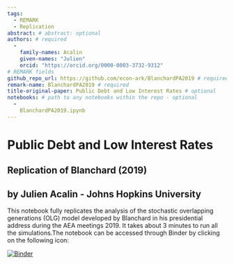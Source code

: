 ```yaml
---
tags:
  - REMARK
  - Replication
abstract: # abstract: optional
authors: # required
  -
    family-names: Acalin
    given-names: "Julien"
    orcid: "https://orcid.org/0000-0003-3732-9312"
# REMARK fields
github_repo_url: https://github.com/econ-ark/BlanchardPA2019 # required 
remark-name: BlanchardPA2019 # required 
title-original-paper: Public Debt and Low Interest Rates # optional 
notebooks: # path to any notebooks within the repo - optional
  - 
    BlanchardPA2019.ipynb
---
```


# Public Debt and Low Interest Rates

## Replication of Blanchard (2019)
 
## by Julien Acalin - Johns Hopkins University
 
This notebook fully replicates the analysis of the stochastic overlapping generations (OLG) model developed by Blanchard in his presidential address during the AEA meetings 2019. It takes about 3 minutes to run all the simulations.The notebook can be accessed through Binder by clicking on the following icon:

[![Binder](https://mybinder.org/badge_logo.svg)](https://mybinder.org/v2/gh/jacalin1/BlanchardPA2019/master)

